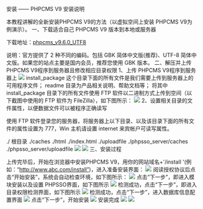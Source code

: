 安装 —— PHPCMS V9 安装说明


本教程讲解的全新安装PHPCMS V9的方法（以虚拟空间上安装 PHPCMS V9为例演示）。
一、下载适合自己 PHPCMS V9 版本到本地或服务器

下载地址：[phpcms_v9.6.0_UTF8](http://www.phpcms.cn/html/download/)

说明：官方提供了 2 种不同的编码。包括 GBK 简体中文版(推荐)、UTF-8 简体中文版。如果您的站点主要是国内会员，推荐您使用 GBK 版本。
二、解压并上传 PHPCMS V9程序到服务器且修改相应目录权限
1、上传 PHPCMS V9程序到服务器上
![](http://v9.help.phpcms.cn/html/install/static/1.png)
install_package 这个目录下面的所有文件是我们需要上传到服务器上的可用程序文件；
readme 目录为产品相关说明、帮助文档等；
将其中 install_package 目录下的所有文件使用 FTP 软件以二进制方式上传到空间（以下截图中使用的 FTP 软件为 FileZilla），如下图所示：
![](http://v9.help.phpcms.cn/html/install/static/2.png)
2、设置相关目录的文件属性，以便数据文件可以被程序正确读写

使用 FTP 软件登录您的服务器，将服务器上以下目录、以及该目录下面的所有文件的属性设置为 777，Win 主机请设置 internet 来宾帐户可读写属性。

./ 根目录
./caches
./html
./index.html
./uploadfile
./phpsso_server/caches
./phpsso_server/uploadfile
![](http://v9.help.phpcms.cn/html/install/static/3.png)
![](http://v9.help.phpcms.cn/html/install/static/4.png)
三、安装过程

上传完毕后，开始在浏览器中安装PHPCMS V9，用你的网站域名+'/install '(例如：“http://www.abc.com/install”)，进入准备安装界面：
![](http://v9.help.phpcms.cn/html/install/static/5.png)
阅读授权协议后点击“开始安装”，系统会自动检查环境，如下图所示：
![](http://v9.help.phpcms.cn/html/install/static/6.png)
点击“下一步”，即进入模块安装以及设置 PHPSSO界面，如下图所示
![](http://v9.help.phpcms.cn/html/install/static/7.png)
检测成功，点击“下一步”，即进入目录权限检测界面，如下图所示
![](http://v9.help.phpcms.cn/html/install/static/8.png)
检测成功，点击“下一步”，进入数据库信息配置界面
![](http://v9.help.phpcms.cn/html/install/static/9.png)
点击“下一步”，开始安装
![](http://v9.help.phpcms.cn/html/install/static/10.png)
安装完成
![](http://v9.help.phpcms.cn/html/install/static/11.png)
![](http://v9.help.phpcms.cn/html/install/static/12.png)
